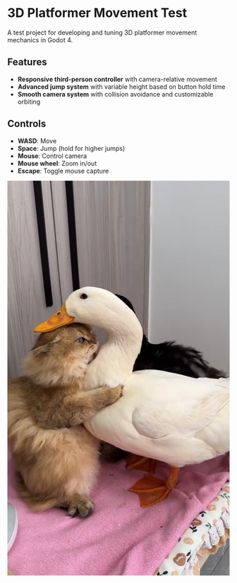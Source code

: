 # 3D Platformer Movement Test

A test project for developing and tuning 3D platformer movement mechanics in Godot 4.

## Features

- **Responsive third-person controller** with camera-relative movement
- **Advanced jump system** with variable height based on button hold time
- **Smooth camera system** with collision avoidance and customizable orbiting

## Controls

- **WASD**: Move
- **Space**: Jump (hold for higher jumps)
- **Mouse**: Control camera
- **Mouse wheel**: Zoom in/out
- **Escape**: Toggle mouse capture

![cat meme](https://github.com/fauly/gittester/blob/main/imgs/cat.jpg?raw=true)
